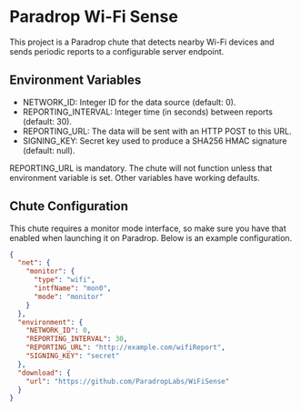 Paradrop Wi-Fi Sense
====================

This project is a Paradrop chute that detects nearby Wi-Fi devices and sends
periodic reports to a configurable server endpoint.

Environment Variables
---------------------

* NETWORK_ID: Integer ID for the data source (default: 0).
* REPORTING_INTERVAL: Integer time (in seconds) between reports (default: 30).
* REPORTING_URL: The data will be sent with an HTTP POST to this URL.
* SIGNING_KEY: Secret key used to produce a SHA256 HMAC signature (default: null).

REPORTING_URL is mandatory.  The chute will not function unless that
environment variable is set.  Other variables have working defaults.

Chute Configuration
-------------------

This chute requires a monitor mode interface, so make sure you have that
enabled when launching it on Paradrop.  Below is an example configuration.

```json
{
  "net": {
    "monitor": {
      "type": "wifi",
      "intfName": "mon0",
      "mode": "monitor"
    }
  },
  "environment": {
    "NETWORK_ID": 0,
    "REPORTING_INTERVAL": 30,
    "REPORTING_URL": "http://example.com/wifiReport",
    "SIGNING_KEY": "secret"
  },
  "download": {
    "url": "https://github.com/ParadropLabs/WiFiSense"
  }
}
```
